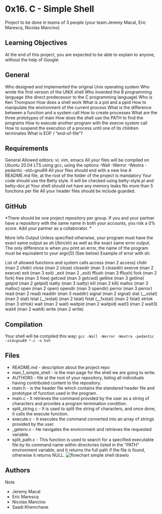 # 0x16. C - Simple Shell
Project to be done in teams of 3 people (your team:Jeremy Macal, Eric Marescq, Nicolas Mancino)

## Learning Objectives
At the end of this project, you are expected to be able to explain to anyone, without the help of Google:

## General
Who designed and implemented the original Unix operating system Who wrote the first version of the UNIX shell Who invented the B programming language (the direct predecessor to the C programming language) Who is Ken Thompson How does a shell work What is a pid and a ppid How to manipulate the environment of the current process What is the difference between a function and a system call How to create processes What are the three prototypes of main How does the shell use the PATH to find the programs How to execute another program with the execve system call How to suspend the execution of a process until one of its children terminates What is EOF / “end-of-file”?

## Requirements
General
Allowed editors: vi, vim, emacs All your files will be compiled on Ubuntu 20.04 LTS using gcc, using the options -Wall -Werror -Wextra -pedantic -std=gnu89 All your files should end with a new line A README.md file, at the root of the folder of the project is mandatory Your code should use the Betty style. It will be checked using betty-style.pl and betty-doc.pl Your shell should not have any memory leaks No more than 5 functions per file All your header files should be include guarded.

## GitHub
*There should be one project repository per group. If you and your partner have a repository with the same name in both your accounts, you risk a 0% score. Add your partner as a collaborator. *

More Info Output Unless specified otherwise, your program must have the exact same output as sh (/bin/sh) as well as the exact same error output. The only difference is when you print an error, the name of the program must be equivalent to your argv[0] (See below) Example of error with sh:

List of allowed functions and system calls
access (man 2 access) chdir (man 2 chdir) close (man 2 close) closedir (man 3 closedir) execve (man 2 execve) exit (man 3 exit) _exit (man 2 _exit) fflush (man 3 fflush) fork (man 2 fork) free (man 3 free) getcwd (man 3 getcwd) getline (man 3 getline) getpid (man 2 getpid) isatty (man 3 isatty) kill (man 2 kill) malloc (man 3 malloc) open (man 2 open) opendir (man 3 opendir) perror (man 3 perror) read (man 2 read) readdir (man 3 readdir) signal (man 2 signal) stat (__xstat) (man 2 stat) lstat (__lxstat) (man 2 lstat) fstat (__fxstat) (man 2 fstat) strtok (man 3 strtok) wait (man 2 wait) waitpid (man 2 waitpid) wait3 (man 2 wait3) wait4 (man 2 wait4) write (man 2 write)

## Compilation
Your shell will be compiled this way:
`gcc -Wall -Werror -Wextra -pedantic -std=gnu89 *.c -o hsh`

## Files
* README.md - description about the project repo
* man_1_simple_shell - is the man page for the shell we are going to write.
* AUTHORS - file at the root of your repository, listing all individuals having contributed content to the repository.
* main.h - is the header file which contains the standared header file and prototype of function used in the program.
* main.c - It retrieves the command provided by the user as a string of characters and provides a program termination condition.
* split_string.c - It is used to split the string of characters, and once done, it calls the execute function.
* execute.c - It executes the command converted into an array of strings provided by the user.
* _getenv.c - He navigates the environment and retrieves the requested variable.
* split_path.c - This function is used to search for a specified executable file by its command name within directories listed in the "PATH" environment variable, and it returns the full path if the file is found, otherwise it returns NULL.
![flowchart simple shell drawio](https://github.com/Nicolaslegoat/holbertonschool-simple_shell/assets/130404454/7246f83e-0a02-4881-82a3-beae6bc6a0b8)

## Authors
> [!NOTE]
> * Jeremy Macal
> * Eric Marescq
> * Nicolas Mancino
> * Saadi Khemchane
